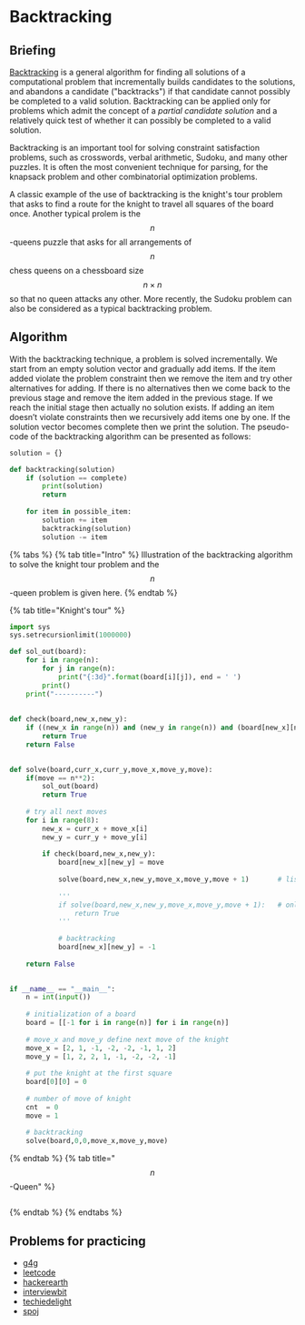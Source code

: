 # Backtracking

## Briefing
[Backtracking](https://en.wikipedia.org/wiki/Backtracking) is a general algorithm for finding all solutions of a computational problem that incrementally builds candidates to the solutions, and abandons a candidate ("backtracks") if that candidate cannot possibly be completed to a valid solution. Backtracking can be applied only for problems which admit the concept of a _partial candidate solution_ and a relatively quick test of whether it can possibly be completed to a valid solution. 

Backtracking is an important tool for solving constraint satisfaction problems, such as crosswords, verbal arithmetic, Sudoku, and many other puzzles. It is often the most convenient technique for parsing, for the knapsack problem and other combinatorial optimization problems.

A classic example of the use of backtracking is the knight's tour problem that asks to find a route for the knight to travel all squares of the board once. Another typical prolem is the $$n$$-queens puzzle that asks for all arrangements of $$n$$ chess queens on a chessboard size $$n \times n$$ so that no queen attacks any other. More recently, the Sudoku problem can also be considered as a typical backtracking problem.

## Algorithm
With the backtracking technique, a problem is solved incrementally. We start from an empty solution vector and gradually add items. If the item added violate the problem constraint then we remove the item and try other alternatives for adding. If there is no alternatives then we come back to the previous stage and remove the item added in the previous stage. If we reach the initial stage then actually no solution exists. If adding an item doesn’t violate constraints then we recursively add items one by one. If the solution vector becomes complete then we print the solution. The pseudo-code of the backtracking algorithm can be presented as follows:

```python
solution = {}

def backtracking(solution)
    if (solution == complete)
        print(solution)
        return
    
    for item in possible_item:
        solution += item
        backtracking(solution)
        solution -= item
```

{% tabs %} 
{% tab title="Intro" %}
Illustration of the backtracking algorithm to solve the knight tour problem and the $$n$$-queen problem is given here. 
{% endtab %}

{% tab title="Knight's tour" %}
```python
import sys
sys.setrecursionlimit(1000000)

def sol_out(board): 
    for i in range(n): 
        for j in range(n): 
            print("{:3d}".format(board[i][j]), end = ' ') 
        print() 
    print("----------")
    
  
def check(board,new_x,new_y):
    if ((new_x in range(n)) and (new_y in range(n)) and (board[new_x][new_y] == -1)):
        return True
    return False

  
def solve(board,curr_x,curr_y,move_x,move_y,move): 
    if(move == n**2): 
        sol_out(board)
        return True
      
    # try all next moves
    for i in range(8): 
        new_x = curr_x + move_x[i] 
        new_y = curr_y + move_y[i]
        
        if check(board,new_x,new_y): 
            board[new_x][new_y] = move
            
            solve(board,new_x,new_y,move_x,move_y,move + 1)       # list all solutions
            
            '''
            if solve(board,new_x,new_y,move_x,move_y,move + 1):   # only one solution is needed
                return True
            '''
            
            # backtracking 
            board[new_x][new_y] = -1
            
    return False

          
if __name__ == "__main__":  
    n = int(input())
    
    # initialization of a board  
    board = [[-1 for i in range(n)] for i in range(n)] 
      
    # move_x and move_y define next move of the knight
    move_x = [2, 1, -1, -2, -2, -1, 1, 2] 
    move_y = [1, 2, 2, 1, -1, -2, -2, -1] 
      
    # put the knight at the first square 
    board[0][0] = 0
      
    # number of move of knight 
    cnt  = 0
    move = 1
      
    # backtracking
    solve(board,0,0,move_x,move_y,move)
```
{% endtab %} 
{% tab title="$$n$$-Queen" %}
```python
```
{% endtab %}
{% endtabs %}


## Problems for practicing
- [g4g](https://www.geeksforgeeks.org/backtracking-algorithms/)
- [leetcode](https://leetcode.com/tag/backtracking/)
- [hackerearth](https://www.hackerearth.com/practice/basic-programming/recursion/recursion-and-backtracking/practice-problems/)
- [interviewbit](https://www.interviewbit.com/courses/programming/topics/backtracking/)
- [techiedelight](https://www.techiedelight.com/Category/backtracking/)
- [spoj](https://www.spoj.com/problems/tag/backtracking)

